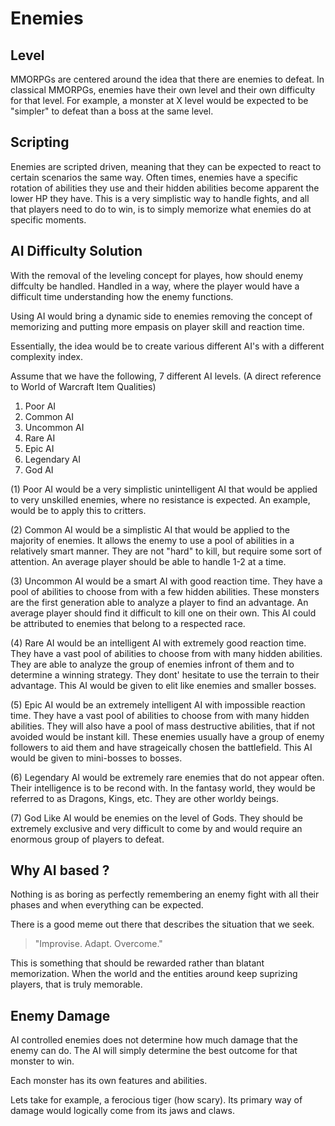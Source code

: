 # Enemies

## Level

MMORPGs are centered around the idea that there are enemies to defeat. In classical MMORPGs, enemies have their own level and their own difficulty for that level. For example, a monster at X level would be expected to be "simpler" to defeat than a boss at the same level.

## Scripting

Enemies are scripted driven, meaning that they can be expected to react to certain scenarios the same way. Often times, enemies have a specific rotation of abilities they use and their hidden abilities become apparent the lower HP they have. This is a very simplistic way to handle fights, and all that players need to do to win, is to simply memorize what enemies do at specific moments.

## AI Difficulty Solution

With the removal of the leveling concept for playes, how should enemy diffculty be handled. Handled in a way, where the player would have a difficult time understanding how the enemy functions.

Using AI would bring a dynamic side to enemies removing the concept of memorizing and putting more empasis on player skill and reaction time.

Essentially, the idea would be to create various different AI's with a different complexity index.

Assume that we have the following, 7 different AI levels. (A direct reference to World of Warcraft Item Qualities)

1. Poor AI
2. Common AI
3. Uncommon AI
4. Rare AI
5. Epic AI
6. Legendary AI
7. God AI

(1) Poor AI would be a very simplistic unintelligent AI that would be applied to very unskilled enemies, where no resistance is expected. An example, would be to apply this to critters.

(2) Common AI would be a simplistic AI that would be applied to the majority of enemies. It allows the enemy to use a pool of abilities in a relatively smart manner. They are not "hard" to kill, but require some sort of attention. An average player should be able to handle 1-2 at a time.

(3) Uncommon AI would be a smart AI with good reaction time. They have a pool of abilities to choose from with a few hidden abilities. These monsters are the first generation able to analyze a player to find an advantage. An average player should find it difficult to kill one on their own. This AI could be attributed to enemies that belong to a respected race.

(4) Rare AI would be an intelligent AI with extremely good reaction time. They have a vast pool of abilities to choose from with many hidden abilities. They are able to analyze the group of enemies infront of them and to determine a winning strategy. They dont' hesitate to use the terrain to their advantage. This AI would be given to elit like enemies and smaller bosses.

(5) Epic AI would be an extremely intelligent AI with impossible reaction time. They have a vast pool of abilities to choose from with many hidden abilities. They will also have a pool of mass destructive abilities, that if not avoided would be instant kill. These enemies usually have a group of enemy followers to aid them and have strageically chosen the battlefield. This AI would be given to mini-bosses to bosses.

(6) Legendary AI would be extremely rare enemies that do not appear often. Their intelligence is to be recond with. In the fantasy world, they would be referred to as Dragons, Kings, etc. They are other worldy beings.

(7) God Like AI would be enemies on the level of Gods. They should be extremely exclusive and very difficult to come by and would require an enormous group of players to defeat.

## Why AI based ?

Nothing is as boring as perfectly remembering an enemy fight with all their phases and when everything can be expected.

There is a good meme out there that describes the situation that we seek.

> "Improvise. Adapt. Overcome."

This is something that should be rewarded rather than blatant memorization. When the world and the entities around keep suprizing players, that is truly memorable.

## Enemy Damage

AI controlled enemies does not determine how much damage that the enemy can do. The AI will simply determine the best outcome for that monster to win.

Each monster has its own features and abilities.

Lets take for example, a ferocious tiger (how scary). Its primary way of damage would logically come from its jaws and claws.